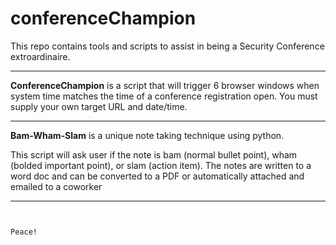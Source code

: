 # conferenceChampion
This repo contains tools and scripts to assist in being a Security Conference extroardinaire.

____________________________________________________________________

<b>ConferenceChampion</b> is a script that will trigger 6 browser windows when system time matches the time of a conference registration open.
You must supply your own target URL and date/time.

___________________________________________________________________

<b>Bam-Wham-Slam</b> is a unique note taking technique using python.

This script will ask user if the note is bam (normal bullet point), wham (bolded important point), or slam (action item).
The notes are written to a word doc and can be converted to a PDF or automatically attached and emailed to a coworker  

___________________________________________________________________

~~~~~ Much more to come! ~~~~~


Peace!


